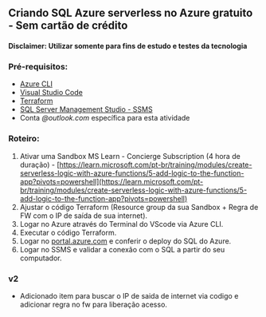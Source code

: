 ## Criando SQL Azure serverless no Azure gratuito - Sem cartão de crédito
#### Disclaimer: Utilizar somente para fins de estudo e testes da tecnologia

### Pré-requisitos:

- [Azure CLI](https://learn.microsoft.com/pt-br/cli/azure/)
- [Visual Studio Code](https://code.visualstudio.com/download)
- [Terraform]([code.visualstudio.com/download](https://www.terraform.io/downloads))
- [SQL Server Management Studio - SSMS](https://learn.microsoft.com/pt-br/sql/ssms/download-sql-server-management-studio-ssms?view=sql-server-ver16)
- Conta _@outlook.com_ específica para esta atividade


### Roteiro:

1. Ativar uma Sandbox MS Learn - Concierge Subscription (4 hora de duração) - 
[https://learn.microsoft.com/pt-br/training/modules/create-serverless-logic-with-azure-functions/5-add-logic-to-the-function-app?pivots=powershell](https://learn.microsoft.com/pt-br/training/modules/create-serverless-logic-with-azure-functions/5-add-logic-to-the-function-app?pivots=powershell)
2. Ajustar o código Terraform (Resource group da sua Sandbox + Regra de FW com o IP de saída de sua internet).
3. Logar no Azure através do Terminal do VScode via Azure CLI.
4. Executar o código Terraform.
5. Logar no [portal.azure.com](https://portal.azure.com/) e conferir o deploy do SQL do Azure.
6. Logar no SSMS e validar a conexão com o SQL a partir do seu computador.

### v2
- Adicionado item para buscar o IP de saida de internet via codigo e adicionar regra no fw para liberação acesso.
